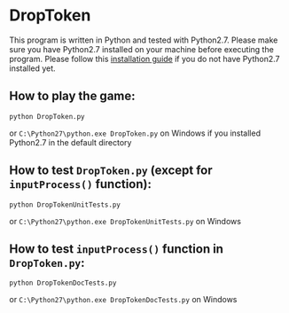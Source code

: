 # DropToken
This program is written in Python and tested with Python2.7. Please make sure you have Python2.7 installed on your machine before executing the program. Please follow this [installation guide](https://wiki.python.org/moin/BeginnersGuide/Download) if you do not have Python2.7 installed yet.

## How to play the game:
 ```
 python DropToken.py
 ```
 or `C:\Python27\python.exe DropToken.py` on Windows if you installed Python2.7 in the default directory

## How to test ```DropToken.py``` (except for  ```inputProcess()``` function):
```
python DropTokenUnitTests.py
```
or `C:\Python27\python.exe DropTokenUnitTests.py` on Windows

## How to test ```inputProcess()``` function in ```DropToken.py```:
```
python DropTokenDocTests.py
```
or `C:\Python27\python.exe DropTokenDocTests.py` on Windows
